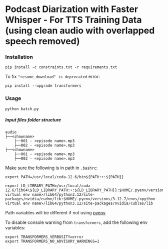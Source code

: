 # Podcast Diarization with Faster Whisper - For TTS Training Data (using clean audio with overlapped speech removed)

### Installation

```
pip install -c constraints.txt -r requirements.txt
```

To fix `"resume_download" is deprecated` error:
```
pip install --upgrade transformers
```

### Usage

```
python batch.py
```

##### Input files folder structure
```
audio
├──<showname>
    ├──001 - <episode name>.mp3
    ├──002 - <episode name>.mp3
├──<showname>
    ├──001 - <episode name>.mp3
    ├──002 - <episode name>.mp3
```

Make sure the following is in path in `.bashrc`:

```
export PATH=/usr/local/cuda-12.6/bin${PATH:+:${PATH}}

export LD_LIBRARY_PATH=/usr/local/cuda-12.6/lib64\${LD_LIBRARY_PATH:+:${LD_LIBRARY_PATH}}:$HOME/.pyenv/versions/3.12.7/envs/<python virtual env name>/lib64/python3.12/site-packages/nvidia/cudnn/lib:$HOME/.pyenv/versions/3.12.7/envs/<python virtual env name>/lib64/python3.12/site-packages/nvidia/cublas/lib
```

Path variables will be different if not using [pyenv](https://github.com/pyenv/pyenv)

To disable console warning from `transformers`, add the following env variables:

```
export TRANSFORMERS_VERBOSITY=error
export TRANSFORMERS_NO_ADVISORY_WARNINGS=1
```